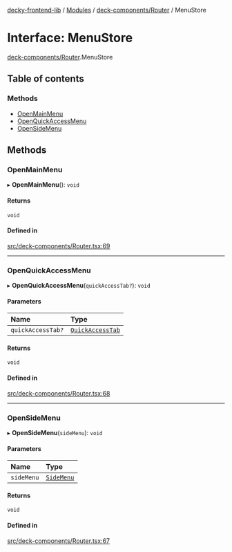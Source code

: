 [decky-frontend-lib](../README.md) / [Modules](../modules.md) / [deck-components/Router](../modules/deck_components_Router.md) / MenuStore

# Interface: MenuStore

[deck-components/Router](../modules/deck_components_Router.md).MenuStore

## Table of contents

### Methods

- [OpenMainMenu](deck_components_Router.MenuStore.md#openmainmenu)
- [OpenQuickAccessMenu](deck_components_Router.MenuStore.md#openquickaccessmenu)
- [OpenSideMenu](deck_components_Router.MenuStore.md#opensidemenu)

## Methods

### OpenMainMenu

▸ **OpenMainMenu**(): `void`

#### Returns

`void`

#### Defined in

[src/deck-components/Router.tsx:69](https://github.com/SteamDeckHomebrew/decky-frontend-lib/blob/f0379e5/src/deck-components/Router.tsx#L69)

___

### OpenQuickAccessMenu

▸ **OpenQuickAccessMenu**(`quickAccessTab?`): `void`

#### Parameters

| Name | Type |
| :------ | :------ |
| `quickAccessTab?` | [`QuickAccessTab`](../enums/deck_components_Router.QuickAccessTab.md) |

#### Returns

`void`

#### Defined in

[src/deck-components/Router.tsx:68](https://github.com/SteamDeckHomebrew/decky-frontend-lib/blob/f0379e5/src/deck-components/Router.tsx#L68)

___

### OpenSideMenu

▸ **OpenSideMenu**(`sideMenu`): `void`

#### Parameters

| Name | Type |
| :------ | :------ |
| `sideMenu` | [`SideMenu`](../enums/deck_components_Router.SideMenu.md) |

#### Returns

`void`

#### Defined in

[src/deck-components/Router.tsx:67](https://github.com/SteamDeckHomebrew/decky-frontend-lib/blob/f0379e5/src/deck-components/Router.tsx#L67)
